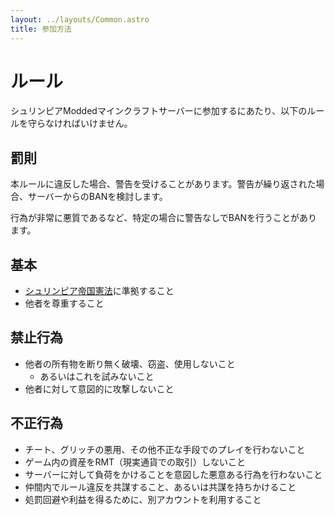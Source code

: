 ```yaml
---
layout: ../layouts/Common.astro
title: 参加方法
---
```


# ルール

シュリンピアModdedマインクラフトサーバーに参加するにあたり、以下のルールを守らなければいけません。

## 罰則

本ルールに違反した場合、警告を受けることがあります。警告が繰り返された場合、サーバーからのBANを検討します。

行為が非常に悪質であるなど、特定の場合に警告なしでBANを行うことがあります。

## 基本

* [シュリンピア帝国憲法](https://docs.shrimpia.network/constitution)に準拠すること
* 他者を尊重すること

## 禁止行為

* 他者の所有物を断り無く破壊、窃盗、使用しないこと
  * あるいはこれを試みないこと
* 他者に対して意図的に攻撃しないこと

## 不正行為

* チート、グリッチの悪用、その他不正な手段でのプレイを行わないこと
* ゲーム内の資産をRMT（現実通貨での取引）しないこと
* サーバーに対して負荷をかけることを意図した悪意ある行為を行わないこと
* 仲間内でルール違反を共謀すること、あるいは共謀を持ちかけること
* 処罰回避や利益を得るために、別アカウントを利用すること

